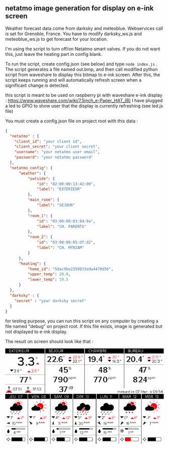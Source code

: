 ## netatmo image generation for display on e-ink screen

Weather forecast data come from darksky and meteoblue. Webservices call is set for Grenoble, France. You have to modify darksky_ws.js and meteoblue_ws.js to get forecast for your location.

I'm using the script to turn off/on Netatmo smart valves. If you do not want this, just leave the heating part in config blank. 

To run the script, create config.json (see below) and  type `node index.js` .
The script generates a file named out.bmp, and then call modified python script from waveshare to display this bitmap to e-ink screen. After this, the script keeps running and will automatically refresh screen when a significant change is detected. 

this script is meant to be used on raspberry pi with waveshare e-ink display : https://www.waveshare.com/wiki/7.5inch_e-Paper_HAT_(B) 
I have plugged a led to GPIO to show user that the display is currently refreshing (see led.js file)


You must create a config.json file on project root with this data : 
```json
{
  "netatmo" : {
    "client_id": "your client id",
    "client_secret": "your client secret",
    "username": "your netatmo user email",
    "password": "your netatmo password"
  },
  "netatmo_config": {
      "weather": {
          "outside": {
              "id": "02:00:00:13:42:00",
              "label": "EXTÉRIEUR"
          },
          "main_room": {
              "label": "SÉJOUR"
          },
          "room_1": {
              "id": "03:00:00:03:94:9a",
              "label": "CH. PARENTS"
          },
          "room_2": {
              "id": "03:00:00:05:df:d2",
              "label": "CH. MYRIAM"
          }
      },
      "heating": {
          "home_id": "5dac9be2359833eda4470d56",
          "upper_temp": 20.0,
          "lower_temp": 19.5
      }
  },
  "darksky" : {
    "secret" : "your darksky secret"
  }
}
```

for testing purpose, you can run this script on any computer by creating a file named "debug" on project root. If this file exists, image is generated but not displayed to e-ink display. 

The result on screen should look like that :

![example](/example.png)

